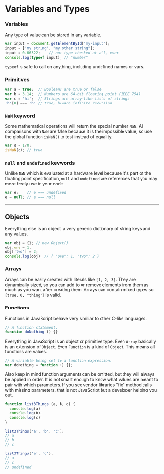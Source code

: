 # Variables and Types

### Variables

Any type of value can be stored in any variable.

```javascript
var input = document.getElementById('my-input');
input = ['my string', "my other string"];
input = 0.66322;    // not type checked at all, ever
console.log(typeof input); // "number"
```

`typeof` is safe to call on anything, including undefined names or vars.

### Primitives

```javascript
var a = true;  // Booleans are true or false
var b = 3.14;  // Numbers are 64-bit floating point (IEEE 754)
var c = 'hi';  // Strings are array-like lists of strings
'h'[0] === 'h' // true, beware infinite recursion
```

### `NaN` keyword
Some mathematical operations will return the special number `NaN`. All comparisons with `NaN` are false because it is the impossible value, so use the global function `isNaN()` to test instead of equality.

```javascript
var d = 1/0;
isNaN(d); // true
```

### `null` and `undefined` keywords
Unlike `NaN` which is evaluated at a hardware level because it's part of the floating point specification, `null` and `undefined` are references that you may more freely use in your code.

```javascript
var e;    // e === undefined
e = null; // e === null
```

<hr>

## Objects

Everything else is an object, a very generic dictionary of string keys and any values.

```JavaScript
var obj = {}; // new Object()
obj.one = 1;
obj['two'] = 2;
console.log(obj); // { "one": 1, "two": 2 }
```

### Arrays
Arrays can be easily created with literals like `[1, 2, 3]`. They are dynamically sized, so you can add to or remove elements from them as much as you want after creating them. Arrays can contain mixed types so `[true, 0, "thing"]` is valid.

### Functions
Functions in JavaScript behave very similiar to other C-like languages.

```javascript
// A function statement.
function doNothing () {}
```

Everything in JavaScript is an object or primitive type. Even `Array` basically is an extension of `Object`. Even `Function` is a kind of `Object`. This means all functions are values.

```javascript
// A variable being set to a function expression.
var doNothing = function () {};
```

Also keep in mind function arguments can be omitted, but they will always be applied in order. It is not smart enough to know what values are meant to pair with which parameters. If you see vendor libraries "fix" method calls with missing parameters, that is not JavaScript but a developer helping you out.

```javascript
function list3Things (a, b, c) {
  console.log(a);
  console.log(b);
  console.log(c);
}

list3Things('a', 'b', 'c');
// a
// b
// c

list3Things('a', 'c');
// a
// c
// undefined
```
